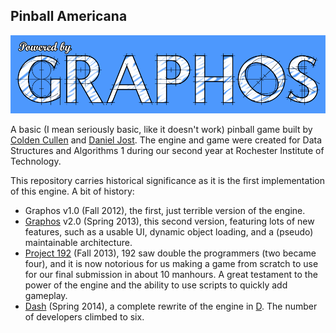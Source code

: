 ## Pinball Americana

![Powered by Graphos](https://github.com/ColdenCullen/dsa-pinball/raw/master/Graphos/Logo/Logo.png)

A basic (I mean seriously basic, like it doesn't work) pinball game built by [Colden Cullen](https://github.com/ColdenCullen) and [Daniel Jost](https://github.com/PxlBuzzard). The engine and game were created for Data Structures and Algorithms 1 during our second year at Rochester Institute of Technology.

This repository carries historical significance as it is the first implementation of this engine. A bit of history:

* Graphos v1.0 (Fall 2012), the first, just terrible version of the engine.
* [Graphos](https://github.com/ColdenCullen/dsa-pinball) v2.0 (Spring 2013), this second version, featuring lots of new features, such as a usable UI, dynamic object loading, and a (pseudo) maintainable architecture.
* [Project 192](https://github.com/ColdenCullen/Project-192) (Fall 2013), 192 saw double the programmers (two became four), and it is now notorious for us making a game from scratch to use for our final submission in about 10 manhours. A great testament to the power of the engine and the ability to use scripts to quickly add gameplay.
* [Dash](https://github.com/Circular-Studios/Dash) (Spring 2014), a complete rewrite of the engine in [D](http://dlang.org/). The number of developers climbed to six.
